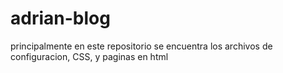 # adrian-blog

principalmente en este repositorio se encuentra los archivos de configuracion, CSS, y paginas en html
